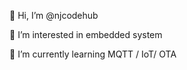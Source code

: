 👋 Hi, I’m @njcodehub

👀 I’m interested in embedded system

🌱 I’m currently learning MQTT / IoT/ OTA



<!---
njcodehub/njcodehub is a ✨ special ✨ repository because its `README.md` (this file) appears on your GitHub profile.
You can click the Preview link to take a look at your changes.
--->
